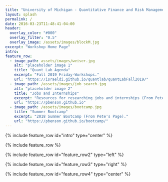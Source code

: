 ```yaml
---
title: "University of Michigan - Quantitative Finance and Risk Management"
layout: splash
permalink: /
date: 2016-03-23T11:48:41-04:00
header:
  overlay_color: "#000"
  overlay_filter: "0.5"
  overlay_image: /assets/images/blockM.jpg
excerpt: "Workshop Home Page"
intro: 
feature_row:
  - image_path: assets/images/weiser.jpg
    alt: "placeholder image 1"
    title: "Quant Lab Agenda"
    excerpt: "Fall 2019 Friday-Workshops."
    url: "https://israeldi.github.io/quantlab/quantLabFall2019/"
  - image_path: /assets/images/job_search.jpg
    alt: "placeholder image 2"
    title: "Jobs and Internships"
    excerpt: "Resources for researching jobs and internships (From Pete's Page)."
    url: "https://pbenson.github.io"
  - image_path: /assets/images/bootcamp.jpg
    title: "Summer Bootcamp"
    excerpt: "2018 Summer Bootcamp (From Pete's Page)."
    url: "https://pbenson.github.io/bootcamp/"
---
```


{% include feature_row id="intro" type="center" %}

{% include feature_row %}

{% include feature_row id="feature_row2" type="left" %}

{% include feature_row id="feature_row3" type="right" %}

{% include feature_row id="feature_row4" type="center" %}

